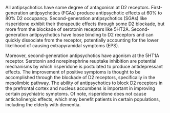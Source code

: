 All antipsychotics have some degree of antagonism at D2 receptors. First-generation antipsychotics (FGAs) produce antipsychotic effects at 60% to 80% D2 occupancy. Second-generation antipsychotics (SGAs) like risperidone exhibit their therapeutic effects through some D2 blockade, but more from the blockade of serotonin receptors like 5HT2A. Second-generation antipsychotics have loose binding to D2 receptors and can quickly dissociate from the receptor, potentially accounting for the lower likelihood of causing extrapyramidal symptoms (EPS).

Moreover, second-generation antipsychotics have agonism at the 5HT1A receptor. Serotonin and norepinephrine reuptake inhibition are potential mechanisms by which risperidone is postulated to produce antidepressant effects. The improvement of positive symptoms is thought to be accomplished through the blockade of D2 receptors, specifically in the mesolimbic pathway. The ability of antipsychotics to block D2 receptors in the prefrontal cortex and nucleus accumbens is important in improving certain psychiatric symptoms. Of note, risperidone does not cause anticholinergic effects, which may benefit patients in certain populations, including the elderly with dementia.